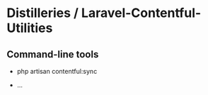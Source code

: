 # Distilleries / Laravel-Contentful-Utilities

## Command-line tools

 * php artisan contentful:sync
 
 * ...
